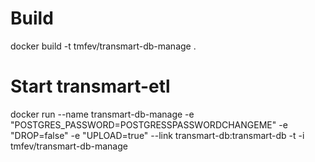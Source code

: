 # Build
docker build -t tmfev/transmart-db-manage .


# Start transmart-etl
docker run --name transmart-db-manage -e "POSTGRES_PASSWORD=POSTGRESSPASSWORDCHANGEME" -e "DROP=false" -e "UPLOAD=true" --link transmart-db:transmart-db -t -i tmfev/transmart-db-manage
